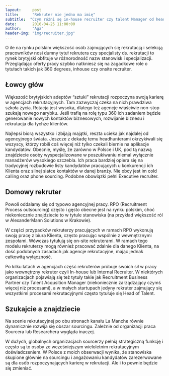 ```yaml
---
layout:     post
title:      "Rekruter nie jedno ma imię"
subtitle:  "Czym różni sę in-house recruiter czy talent Manager od headhuntera? Dziś o tym czy tytuł ma znaczenie."
date:       2016-04-25 11:00:00 
author:     "Aga"
header-img: "img/recruiter.jpg"
---
```

O ile na rynku polskim większość osób zajmujących się rekrutacją i selekcją pracowników nosi dumny tytuł rekrutera czy specjalisty ds. rekrutacji to rynek brytyjski obfituje w różnorodność nazw stanowisk i specjalizacji. Przeglądając oferty pracy szybko natkniesz się na zagadkowe role o tytułach takich jak 360 degrees, inhouse czy onsite recruiter.

<h2 class="section-heading">Łowcy głów</h2>

Większość brytyjskich adeptów “sztuki” rekrutacji rozpoczyna swoją karierę w agencjach rekrutacyjnych. Tam zazwyczaj czeka na nich prawdziwa szkoła życia. Rotacja jest wysoka, dlatego też agencje właściwie non-stop szukają nowego narybku. Jeśli trafią na rolę typu 360 ich zadaniem będzie generowanie nowych kontaktów biznesowych, rozwijanie biznesu i rekrutacja dla tychże klientów.

Najlepsi biorą wszystko i zbijają majątki, reszta ucieka jak najdalej od agencyjnego świata.
Jeszcze z dekadę temu headhunterami okrzykiwali się wszyscy, którzy robili coś więcej niż tylko czekali biernie na aplikacje kandydatów. Obecnie, myślę, że zarówno w Polsce i UK, pod tą nazwą znajdziecie osoby wyspecjalizowane w poszukiwaniu niemal wyłącznie manadżerów wysokiego szczebla. Ich praca bardziej opiera się na tradycyjnej rozbudowie listy kandydatów pracujących u konkurencji ich Klienta oraz silnej siatce kontaktów w danej branży. Nie obcy jest im cold calling oraz phone sourcing. Podobne obowiązki pełni Executive recruiter.


<h2 class="section-heading">Domowy rekruter</h2>

Powoli oddalamy się od typowo agencyjnej pracy. RPO (Recruitment Process outsourcing) często i gęsto obecne jest na rynku polskim, choć niekoniecznie znajdziecie to w tytule stanowiska (na przykład większość ról w AlexanderMann Solutions w Krakowie).

W części przypadków rekruterzy pracujących w ramach RPO wykonują swoją pracę z biura Klienta, często pracując wspólnie z wewnętrznymi zespołami.
Wówczas tytułują się on-site rekruterami. W ramach tego modelu rekruterzy mogą również pracować zdalnie dla danego Klienta, na dość podobnych zasadach jak agencje rekrutacyjne, mając jednak całkowitą wyłączność.

Po kilku latach w agencjach część rekruterów próbuje swoich sił w pracy jako wewnętrzny rekruter czyli In-house lub Internal Recruiter. W niektórych organizacjach pojawiają się też tytuły takie jak Recruitment Business Partner czy Talent Acqusition Manager (niekoniecznie zarządzający czymś więcej niż procesami), a w małych startupach jedyny rekruter zajmujący się wszystkimi procesami rekrutacyjnymi często tytułuje się Head of Talent.


<h2 class="section-heading">Szukajcie a znajdziecie</h2>

Na scenie rekrutacyjnej po obu stronach kanału La Manche równie dynamicznie rozwija się obszar sourcingu. Zależnie od organizacji praca Sourcera lub Researchera wygląda inaczej.

W dużych, globalnych organizacjach sourcerzy pełnią strategiczną funkcję
i często są to osoby ze wcześniejszym wieloletnim rekrutacyjnym doświadczeniem. W Polsce z moich obserwacji wynika, że stanowiska skupione głównie na sourcingu i angażowaniu kandydatów zarezerwowane są dla osób rozpoczynających karierę w rekrutacji. Ale i to pewnie będzie się zmieniać.



                    